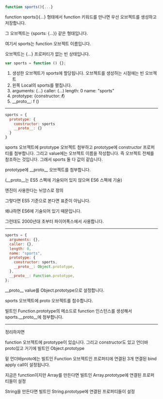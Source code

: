 ```js
function sports(){...}
```

function sports(){...} 형태에서 function 키워드를 만나면 우선 오브젝트를 생성하고 저장합니다.

그 오브젝트는 {sports: {...}} 같은 형태입니다.

여기서 sports는 function 오브젝트 이름입니다.

오브젝트는 {...} 프로퍼티가 없는 빈 상태입니다.

```js
var sports = function () {};
```

1. 생성한 오브젝트가 sports에 할당됩니다. 오브젝트를 생성하는 시점에는 빈 오브젝트
2. 왼쪽 Local의 sports를 펼칩니다.
3. arguments: (...)
   caller: (...)
   length: 0
   name: "sports"
4. prototype: {constructor: 𝒇}
5. \_\_proto\_\_: f ()

---

```js
sports = {
  prototype: {
    constructor: sports
    __proto__: {}
  }
}
```

sports 오브젝트에 prototype 오브젝트 첨부하고 prototype에 constructor 프로퍼티를 첨부합니다. 그리고 value에는 오브젝트 이름을 작성합니다. 즉 오브젝트 전체를 참조하는 것입니다. 그래서 sports 둘 다 값이 같습니다.

prototype에 \_\_proto\_\_ 오브젝트를 첨부합니다.

(\_\_proto\_\_는 ES5 스펙에 기술되어 있지 않으며 ES6 스펙에 기술)

엔진이 사용한다는 뉘앙스로 정의

그렇다면 ES5 기준으로 본다면 표준이 아닙니다.

왜냐하면 ES6에 기술되어 있기 때문입니다.

그런데도 2000년대 초부터 파이어폭스에서 사용합니다.

---

```js
sports = {
  arguments: {},
  caller: {},
  length: 0,
  name: "sports",
  prototype: {
    constructor: sports,
    __proto__: Object.prototype,
  },
  __proto__: Function.prototype,
};
```

\_\_proto\_\_ value를 Object.prototype으로 설정합니다.

sports 오브젝트에 proto 오브젝트를 첨수합니다.

빌트인 Function.prototype의 메소드로 function 인스턴스를 생성해서 sports.\_\_proto\_\_에 첨부합니다.

---

정리하자면

function 오브젝트에 prototype이 있습니다. 그리고 constructor도 있고 언더바proto있고 거기에 빌트인 Object.prototype

밑 언더바proto에는 빌트인 Function 오브젝트인 프로퍼티에 연결된 3개 연결된 bind apply call이 설정됩니다.

지금은 function이지만 Array를 만든다면 빌트인 Array.prototype에 연결된 프로퍼티들이 설정

String을 만든다면 빌트인 String.prototype에 연결된 프로퍼티들이 설정
